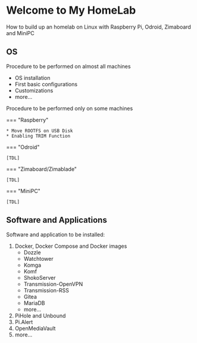 # Welcome to My HomeLab

How to build up an homelab on Linux with Raspberry Pi, Odroid, Zimaboard and MiniPC

## OS

Procedure to be performed on almost all machines

* OS installation
* First basic configurations
* Customizations
* more...

Procedure to be performed only on some machines

=== "Raspberry"

    * Move ROOTFS on USB Disk
    * Enabling TRIM Function

=== "Odroid"

    [TDL]

=== "Zimaboard/Zimablade"

    [TDL]

=== "MiniPC"

    [TDL]

## Software and Applications

Software and application to be installed:

1. Docker, Docker Compose and Docker images
    * Dozzle
    * Watchtower
    * Komga
    * Komf
    * ShokoServer
    * Transmission-OpenVPN
    * Transmission-RSS
    * Gitea
    * MariaDB
    * more...
2. PiHole and Unbound
3. Pi.Alert
4. OpenMediaVault
5. more...